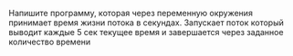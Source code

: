 Напишите программу, которая через переменную окружения принимает время жизни потока в секундах. 
Запускает поток который выводит каждые 5 сек текущее время и завершается через заданное количество времени